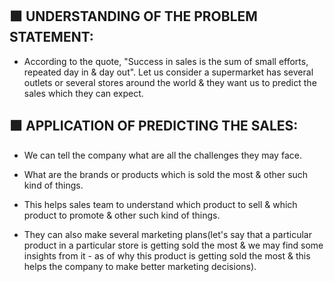 ## 🟩 UNDERSTANDING OF THE PROBLEM STATEMENT:

- According to the quote, "Success in sales is the sum of small efforts, repeated day in & day out". Let us consider a supermarket has several outlets or several stores around the world & they want us to predict the sales which they can expect.

## 🟩 APPLICATION OF PREDICTING THE SALES:

- We can tell the company what are all the challenges they may face.

- What are the brands or products which is sold the most & other such kind of things.

- This helps sales team to understand which product to sell & which product to promote & other such kind of things.

- They can also make several marketing plans(let's say that a particular product in a particular store is getting sold the most & we may find some insights from it - as of why this product is getting sold the most & this helps the company to make better marketing decisions).
